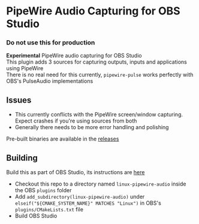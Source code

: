 # PipeWire Audio Capturing for OBS Studio
### Do not use this for production
**Experimental** PipeWire audio capturing for OBS Studio  
This plugin adds 3 sources for capturing outputs, inputs and applications using PipeWire  
There is no real need for this currently, `pipewire-pulse` works perfectly with OBS's PulseAudio implementations

## Issues
- This currently conflicts with the PipeWire screen/window capturing. Expect crashes if you're using sources from both
- Generally there needs to be more error handling and polishing

Pre-built binaries are available in the [releases](https://github.com/Qufyy/obs-pipewire-audio-capture/releases)
## Building
Build this as part of OBS Studio, its instructions are [here](https://obsproject.com/wiki/install-instructions#linux)
- Checkout this repo to a directory named `linux-pipewire-audio` inside the OBS `plugins` folder  
- Add `add_subdirectory(linux-pipewire-audio)` under `elseif("${CMAKE_SYSTEM_NAME}" MATCHES "Linux")` in OBS's `plugins/CMakeLists.txt` file  
- Build OBS Studio
